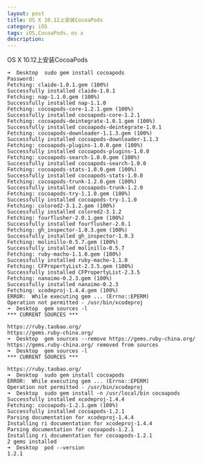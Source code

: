 ```yaml
---
layout: post
title: OS X 10.12上安装CocoaPods
category: iOS
tags: iOS,CocoaPods，os x
description:
---
```


OS X 10.12上安装CocoaPods


    ➜  Desktop  sudo gem install cocoapods
    Password:
    Fetching: claide-1.0.1.gem (100%)
    Successfully installed claide-1.0.1
    Fetching: nap-1.1.0.gem (100%)
    Successfully installed nap-1.1.0
    Fetching: cocoapods-core-1.2.1.gem (100%)
    Successfully installed cocoapods-core-1.2.1
    Fetching: cocoapods-deintegrate-1.0.1.gem (100%)
    Successfully installed cocoapods-deintegrate-1.0.1
    Fetching: cocoapods-downloader-1.1.3.gem (100%)
    Successfully installed cocoapods-downloader-1.1.3
    Fetching: cocoapods-plugins-1.0.0.gem (100%)
    Successfully installed cocoapods-plugins-1.0.0
    Fetching: cocoapods-search-1.0.0.gem (100%)
    Successfully installed cocoapods-search-1.0.0
    Fetching: cocoapods-stats-1.0.0.gem (100%)
    Successfully installed cocoapods-stats-1.0.0
    Fetching: cocoapods-trunk-1.2.0.gem (100%)
    Successfully installed cocoapods-trunk-1.2.0
    Fetching: cocoapods-try-1.1.0.gem (100%)
    Successfully installed cocoapods-try-1.1.0
    Fetching: colored2-3.1.2.gem (100%)
    Successfully installed colored2-3.1.2
    Fetching: fourflusher-2.0.1.gem (100%)
    Successfully installed fourflusher-2.0.1
    Fetching: gh_inspector-1.0.3.gem (100%)
    Successfully installed gh_inspector-1.0.3
    Fetching: molinillo-0.5.7.gem (100%)
    Successfully installed molinillo-0.5.7
    Fetching: ruby-macho-1.1.0.gem (100%)
    Successfully installed ruby-macho-1.1.0
    Fetching: CFPropertyList-2.3.5.gem (100%)
    Successfully installed CFPropertyList-2.3.5
    Fetching: nanaimo-0.2.3.gem (100%)
    Successfully installed nanaimo-0.2.3
    Fetching: xcodeproj-1.4.4.gem (100%)
    ERROR:  While executing gem ... (Errno::EPERM)
    Operation not permitted - /usr/bin/xcodeproj
    ➜  Desktop  gem sources -l
    *** CURRENT SOURCES ***

    https://ruby.taobao.org/
    https://gems.ruby-china.org/
    ➜  Desktop  gem sources --remove https://gems.ruby-china.org/
    https://gems.ruby-china.org/ removed from sources
    ➜  Desktop  gem sources -l                                   
    *** CURRENT SOURCES ***

    https://ruby.taobao.org/
    ➜  Desktop  sudo gem install cocoapods
    ERROR:  While executing gem ... (Errno::EPERM)
    Operation not permitted - /usr/bin/xcodeproj
    ➜  Desktop  sudo gem install -n /usr/local/bin cocoapods
    Successfully installed xcodeproj-1.4.4
    Fetching: cocoapods-1.2.1.gem (100%)
    Successfully installed cocoapods-1.2.1
    Parsing documentation for xcodeproj-1.4.4
    Installing ri documentation for xcodeproj-1.4.4
    Parsing documentation for cocoapods-1.2.1
    Installing ri documentation for cocoapods-1.2.1
    2 gems installed
    ➜  Desktop  pod --version
    1.2.1
